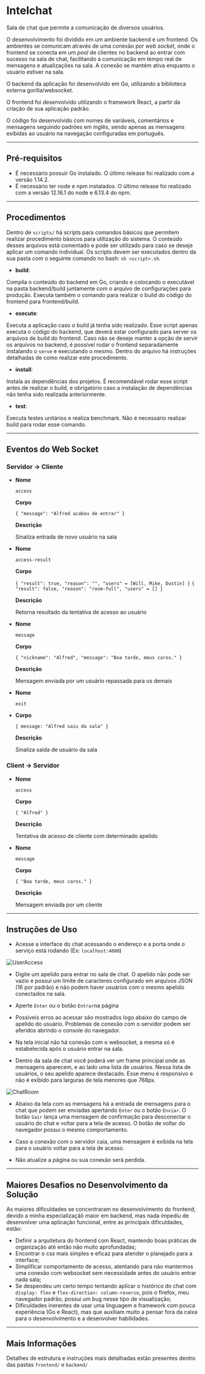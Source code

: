 # Intelchat

Sala de chat que permite a comunicação de diversos usuários.

O desenvolvimento foi dividido em um ambiente backend e um frontend. Os ambientes se comunicam através de uma conexão por *web socket*, onde o frontend se conecta em um *pool* de clientes no backend ao entrar com sucesso na sala de chat, facilitando a comunicação em tempo real de mensagens e atualizações na sala. A conexão se mantém ativa enquanto o usuário estiver na sala.

O backend da aplicação foi desenvolvido em Go, utilizando a biblioteca externa gorilla/websocket.

O frontend foi desenvolvido utilizando o framework React, a partir da criação de sua aplicação padrão.

O código foi desenvolvido com nomes de variáveis, comentários e mensagens seguindo padrões em inglês, sendo apenas as mensagens exibidas ao usuário na navegação configuradas em português.

----

## Pré-requisitos

* É necessário possuir Go instalado. O último release foi realizado com a versão 1.14.2.
* É necessário ter node e npm instalados. O último release foi realizado com a versão 12.16.1 do node e 6.13.4 do npm.

----

## Procedimentos

Dentro de `scripts/` há scripts para comandos básicos que permitem realizar procedimento básicos para utilização do sistema. O conteúdo desses arquivos está comentado e pode ser utilizado para caso se deseje aplicar um comando individual. Os scripts devem ser executados dentro da sua pasta com o seguinte comando no bash: `sh <script>.sh`.

* **build**:

Compila o conteúdo do backend em Go, criando e colocando o executável na pasta backend/build juntamente com o arquivo de configurações para produção. Executa também o comando para realizar o build do código do frontend para frontend/build.

* **execute**:

Executa a aplicação caso o build já tenha sido realizado. Esse script apenas executa o código do backend, que deverá estar configurado para server os arquivos de build do frontend. Caso não se deseje manter a opção de servir os arquivos no backend, é possível rodar o frontend separadamente instalando o `serve` e executando o mesmo. Dentro do arquivo há instruções detalhadas de como realizar este procedimento.

* **install**:

Instala as dependências dos projetos. É recomendável rodar esse script antes de realizar o build, e obrigatório caso a instalação de dependências não tenha sido realizada anteriormente.

* **test**:

Executa testes unitários e realiza benchmark. Não é necessário realizar build para rodar esse comando.

----

## Eventos do Web Socket

### Servidor -> Cliente

* **Nome**

  `access`

  **Corpo**

  `{ "message": "Alfred acabou de entrar" }`

  **Descrição**

  Sinaliza entrada de novo usuário na sala

* **Nome**

  `access-result`

  **Corpo**

  `{ "result": true, "reason": "", "users" = [Will, Mike, Dustin] }`
  `{ "result": false, "reason": "room-full", "users" = [] }`

  **Descrição**

  Retorna resultado da tentativa de acesso ao usuário

* **Nome**

  `message`

  **Corpo**

  `{ "nickname": "Alfred", "message": "Boa tarde, meus caros." }`

  **Descrição**

  Mensagem enviada por um usuário repassada para os demais

* **Nome**

  `exit`

* **Corpo**

  `{ message: "Alfred saiu da sala" }`

  **Descrição**

  Sinaliza saída de usuário da sala

  
### Client -> Servidor

* **Nome**

  `access`

  **Corpo**

  `{ "Alfred" }`

  **Descrição**

  Tentativa de acesso de cliente com determinado apelido

* **Nome**

  `message`

  **Corpo**

  `{ "Boa tarde, meus caros." }`

  **Descrição**

  Mensagem enviada por um cliente

----

## Instruções de Uso

* Acesse a interface do chat acessando o endereço e a porta onde o serviço está rodando (Ex: `localhost:4000`)

![UserAccess](https://user-images.githubusercontent.com/44649580/88800464-94c14500-d17e-11ea-9ab6-903eb9779f7a.png)

* Digite um apelido para entrar no sala de chat. O apelido não pode ser vazio e possui um limite de caracteres configurado em arquivos JSON (16 por padrão) e não podem haver usuários com o mesmo apelido conectados na sala.

* Aperte `Enter` ou o botão `Entrar`na página

* Possíveis erros ao acessar são mostrados logo abaixo do campo de apelido do usuário. Problemas de conexão com o servidor podem ser aferidos abrindo o console do navegador.

* Na tela inicial não há conexão com o websocket, a mesma só é estabelecida após o usuário entrar na sala.

* Dentro da sala de chat você poderá ver um frame principal onde as mensagens aparecem, e ao lado uma lista de usuários. Nessa lista de usuários, o seu apelido aparece destacado. Esse menu é responsivo e não é exibido para larguras de tela menores que 768px.

![ChatRoom](https://user-images.githubusercontent.com/44649580/88803130-68a7c300-d182-11ea-8270-b107452038d9.png)

* Abaixo da tela com as mensagens há a entrada de mensagens para o chat que podem ser enviadas apertando `Enter` ou o botão `Enviar`. O botão `Sair` lança uma mensagem de confirmação para desconectar o usuário do chat e voltar para a tela de acesso. O botão de voltar do navegador possui o mesmo comportamento.

* Caso a conexão com o servidor caia, uma mensagem é exibida na tela para o usuário voltar para a tela de acesso.

* Não atualize a página ou sua conexão será perdida.

----

## Maiores Desafios no Desenvolvimento da Solução

As maiores dificuldades se concentraram no desenvolvimento do frontend, devido a minha especializaçãõ maior em backend, mas nada impediu de desenvolver uma aplicação funcional, entre as principais dificuldades, estão:

  - Definir a arquitetura do frontend com React, mantendo boas práticas de organização até então não muito aprofundadas;
  - Encontrar o css mais simples e eficaz para atender o planejado para a interface;
  - Simplificar comportamento de acesso, atentando para não mantermos uma conexão com websocket sem necessidade antes do usuário entrar nada sala;
  - Se despendeu um certo tempo tentando aplicar o histórico do chat com `display: flex` e `flex-direction: column-reverse`, pois o firefox, meu navegador padrão, possui um bug nesse tipo de visualização;
  - Dificuldades inerentes de usar uma linguagem e framework com pouca experiência (Go e React), mas que auxiliam muito a pensar fora da caixa para o desenvolvimento e a desenvolver habilidades.

----

## Mais Informações

Detalhes de estrutura e instruções mais detalhadas estão presentes dentro das pastas `frontend/` e `backend/`
